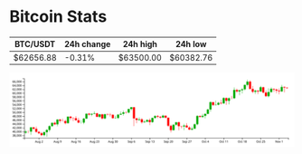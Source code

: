# Bitcoin Stats

BTC/USDT|24h change|24h high|24h low|
|---|---|---|---|
|$62656.88|-0.31%|$63500.00|$60382.76|

<img src="./chart.svg">
